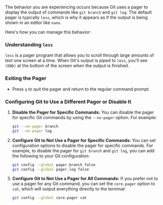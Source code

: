 The behavior you are experiencing occurs because Git uses a pager to display the output of commands like `git branch` and `git log`. The default pager is typically `less`, which is why it appears as if the output is being shown in an editor like `nano`.

Here's how you can manage this behavior:

### Understanding `less`
`less` is a pager program that allows you to scroll through large amounts of text one screen at a time. When Git's output is piped to `less`, you'll see `(END)` at the bottom of the screen when the output is finished.

### Exiting the Pager
- Press `q` to quit the pager and return to the regular command prompt.

### Configuring Git to Use a Different Pager or Disable It

1. **Disable the Pager for Specific Commands:**
   You can disable the pager for specific Git commands by using the `--no-pager` option. For example:
   ```sh
   git --no-pager branch
   git --no-pager log
   ```

2. **Configure Git to Not Use a Pager for Specific Commands:**
   You can set configuration options to disable the pager for specific commands. For example, to disable the pager for `git branch` and `git log`, you can add the following to your Git configuration:
   ```sh
   git config --global pager.branch false
   git config --global pager.log false
   ```

3. **Configure Git to Not Use a Pager for All Commands:**
   If you prefer not to use a pager for any Git command, you can set the `core.pager` option to `cat`, which will output everything directly to the terminal:
   ```sh
   git config --global core.pager cat